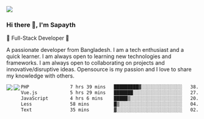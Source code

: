 <!-- **sapayth/sapayth** is a ✨ _special_ ✨ repository because its `README.md` (this file) appears on your GitHub profile.

Here are some ideas to get you started:

- 🔭 I’m currently working on ...
- 🌱 I’m currently learning ...
- 👯 I’m looking to collaborate on ...
- 🤔 I’m looking for help with ...
- 💬 Ask me about ...
- 📫 How to reach me: ...
- 😄 Pronouns: ...
- ⚡ Fun fact: ...
-->
![](https://user-images.githubusercontent.com/74038190/226190894-18e959ba-d458-4a94-ac44-790190f2a947.gif)
### Hi there 👋, I'm Sapayth

🚀 Full-Stack Developer 🚀

A passionate developer from Bangladesh. I am a tech enthusiast and a quick learner. I am always open to learning new technologies and frameworks. I am always open to collaborating on projects and innovative/disruptive ideas. Opensource is my passion and I love to share my knowledge with others.

<div>
<a href="https://github.com/sapayth/github-readme-stats">
  <img align="left" src="https://github-readme-stats.vercel.app/api?username=sapayth&show_icons=true&count_private=true" />
</a>
<a href="https://github.com/sapayth/github-readme-stats">
  <img align="left" src="https://github-readme-stats.vercel.app/api/top-langs/?username=sapayth" />
</a>
</div>
<!--START_SECTION:waka-->

```txt
PHP               7 hrs 39 mins   █████████▓░░░░░░░░░░░░░░░   38.64 %
Vue.js            5 hrs 29 mins   ███████░░░░░░░░░░░░░░░░░░   27.73 %
JavaScript        4 hrs 6 mins    █████▒░░░░░░░░░░░░░░░░░░░   20.72 %
Less              58 mins         █▒░░░░░░░░░░░░░░░░░░░░░░░   04.89 %
Text              35 mins         ▓░░░░░░░░░░░░░░░░░░░░░░░░   02.98 %
```

<!--END_SECTION:waka-->
